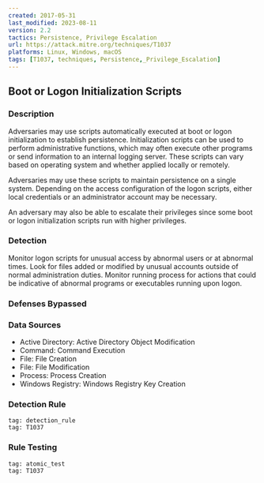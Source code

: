 ```yaml
---
created: 2017-05-31
last_modified: 2023-08-11
version: 2.2
tactics: Persistence, Privilege Escalation
url: https://attack.mitre.org/techniques/T1037
platforms: Linux, Windows, macOS
tags: [T1037, techniques, Persistence,_Privilege_Escalation]
---
```


## Boot or Logon Initialization Scripts

### Description

Adversaries may use scripts automatically executed at boot or logon initialization to establish persistence. Initialization scripts can be used to perform administrative functions, which may often execute other programs or send information to an internal logging server. These scripts can vary based on operating system and whether applied locally or remotely.  

Adversaries may use these scripts to maintain persistence on a single system. Depending on the access configuration of the logon scripts, either local credentials or an administrator account may be necessary. 

An adversary may also be able to escalate their privileges since some boot or logon initialization scripts run with higher privileges.

### Detection

Monitor logon scripts for unusual access by abnormal users or at abnormal times. Look for files added or modified by unusual accounts outside of normal administration duties. Monitor running process for actions that could be indicative of abnormal programs or executables running upon logon.

### Defenses Bypassed



### Data Sources

  - Active Directory: Active Directory Object Modification
  -  Command: Command Execution
  -  File: File Creation
  -  File: File Modification
  -  Process: Process Creation
  -  Windows Registry: Windows Registry Key Creation
### Detection Rule

```query
tag: detection_rule
tag: T1037
```

### Rule Testing

```query
tag: atomic_test
tag: T1037
```
